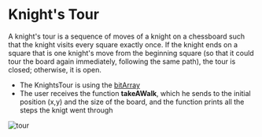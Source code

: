 # Knight's Tour

A knight's tour is a sequence of moves of a knight on a chessboard such that the knight visits every square exactly
once. If the knight ends on a square that is one knight's move from the beginning square (so that it could tour the
board again immediately, following the same path), the tour is closed; otherwise, it is open.

* The KnightsTour is using the [bitArray](https://github.com/itay-adi/DataStructures/tree/main/bit_array)
* The user receives the function **takeAWalk**, which he sends to the initial position (x,y) and the size of the board, and the function prints all the steps the knigt went through

![tour](https://upload.wikimedia.org/wikipedia/commons/d/da/Knight%27s_tour_anim_2.gif)
